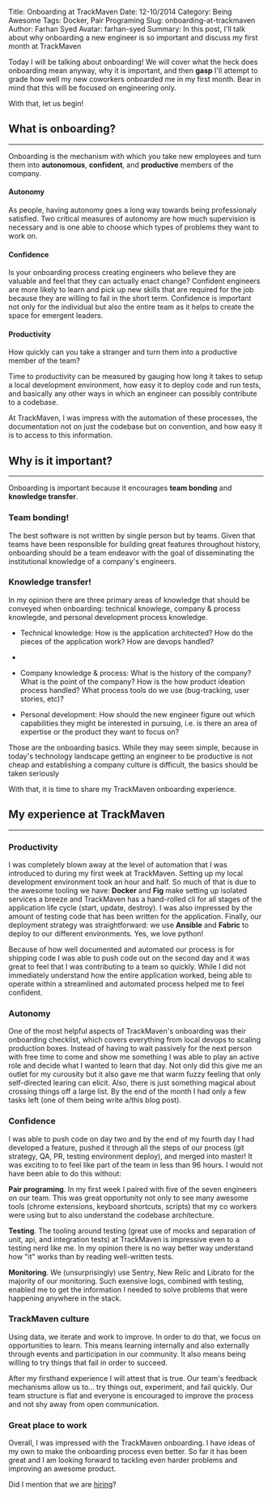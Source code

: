 Title: Onboarding at TrackMaven
Date: 12-10/2014
Category: Being Awesome
Tags: Docker, Pair Programing
Slug: onboarding-at-trackmaven
Author: Farhan Syed
Avatar: farhan-syed
Summary: In this post, I'll talk about why onboarding a new engineer is so important and discuss my first month at TrackMaven


Today I will be talking about onboarding! We will cover what the heck does onboarding mean anyway, why it is important, and then **gasp** I'll attempt to grade how well my new coworkers onboarded me in my first month. Bear in mind that this will be focused on engineering only.

With that, let us begin!


## What is onboarding?

---

>
Onboarding is the mechanism with which you take new employees and turn them into **autonomous**, **confident**, and **productive** members of the company. 



#### Autonomy

As people, having autonomy goes a long way towards being professionaly satisfied. Two critical measures of autonomy are how much supervision is necessary and is one able to choose which types of problems they want to work on.


#### Confidence

Is your onboarding process creating engineers who believe they are valuable and feel that they can actually enact change? Confident engineers are more likely to learn and pick up new skills that are required for the job because they are willing to fail in the short term. Confidence is important not only for the individual but also the entire team as it helps to create the space for emergent leaders.


#### Productivity
How quickly can you take a stranger and turn them into a productive member of the team?

Time to productivity can be measured by gauging how long it takes to setup a local development environment, how easy it to deploy code and run tests, and basically any other ways in which an engineer can possibly contribute to a codebase. 

At TrackMaven, I was impress with the automation of these processes, the documentation not on just the codebase but on convention, and how easy it is to access to this information.

## Why is it important?

---

>
Onboarding is important because it encourages **team bonding** and **knowledge transfer**.



### Team bonding!

The best software is not written by single person but by teams. Given that teams have been responsible for building great features throughout history, onboarding should be a team endeavor with the goal of disseminating the institutional knowledge of a company's engineers.



### Knowledge transfer!

In my opinion there are three primary areas of knowledge that should be conveyed when onboarding: technical knowlege, company & process knowlegde, and personal development process knowledge.


- Technical knowledge: How is the application architected? How do the pieces of the application work? How are devops handled?
- 
- Company knowledge & process: What is the history of the company? What is the point of the company? How is the how product ideation process handled? What process tools do we use (bug-tracking, user stories, etc)?

- Personal development: How should the new engineer figure out which capabilities they might be interested in pursuing, i.e. is there an area of expertise or the product they want to focus on?

Those are the onboarding basics. While they may seem simple, because in today's technology landscape getting an engineer to be productive is not cheap and establishing a company culture is difficult, the basics should be taken seriously

With that, it is time to share my TrackMaven onboarding experience.


## My experience at TrackMaven
----


### Productivity

I was completely blown away at the level of automation that I was introduced to during my first week at TrackMaven. Setting up my local development environment took an hour and half. So much of that is due to the awesome tooling we have: **Docker** and **Fig** make setting up isolated services a breeze and TrackMaven has a hand-rolled cli for all stages of the application life cycle (start, update, destroy). I was also impressed by the amount of testing code that has been written for the application. Finally, our deployment strategy was straightforward: we use **Ansible** and **Fabric** to deploy to our different environments. Yes, we love python!

Because of how well documented and automated our process is for shipping code I was able to push code out on the second day and it was great to feel that I was contributing to a team so quickly. While I did not immediately understand how the entire application worked, being able to operate within a streamlined and automated process helped me to feel confident.


### Autonomy


One of the most helpful aspects of TrackMaven's onboarding was their  onboarding checklist, which covers everything from local devops to scaling production boxes. Instead of having to wait passively for the next person with free time to come and show me something I was able to play an active role and decide what I wanted to learn that day. Not only did this give me an outlet for my curousity but it also gave me that warm fuzzy feeling that only self-directed learing can elicit. Also, there is just something magical about crossing things off a large list. By the end of the month I had only a few tasks left (one of them being write a/this blog post). 


### Confidence

I was able to push code on day two and by the end of my fourth day I had developed a feature, pushed it through all the steps of our process (git strategy, QA, PR, testing environment deploy), and merged into master! It was exciting to to feel like part of the team in less than 96 hours. I would not have been able to do this without:

**Pair programing**. In my first week I paired with five of the seven engineers on our team. This was great opportunity not only to see many awesome tools (chrome extensions, keyboard shortcuts, scripts) that my co workers were using but to also understand the codebase architecture.

**Testing**. The tooling around testing (great use of mocks and separation of unit, api, and integration tests) at TrackMaven is impressive even to a testing nerd like me. In my opinion there is no way better way understand how "it" works than by reading well-written tests.

**Monitoring**. We (unsurprisingly) use Sentry, New Relic and Librato for the majority of our monitoring. Such exensive logs, combined with testing, enabled me to get the information I needed to solve problems that were happening anywhere in the stack. 


### TrackMaven culture

>
Using data, we iterate and work to improve. In order to do that, we focus on opportunities to learn. This means learning internally and also externally through events and participation in our community. It also means being willing to try things that fail in order to succeed.

After my firsthand experience I will attest that is true. Our team's  feedback mechanisms allow us to… try things out, experiment, and fail quickly. Our team structure is flat and everyone is encouraged to improve the process and not shy away from open communication.

###  Great place to work

Overall, I was impressed with the TrackMaven onboarding. I have ideas of my own to make the onboarding process even better. So far it has been great and I am looking forward to tackling even harder problems and improving an awesome product. 

Did I mention that we are [hiring](http://trackmaven.theresumator.com/apply/EzkTn4/Software-Maven.html)?





















